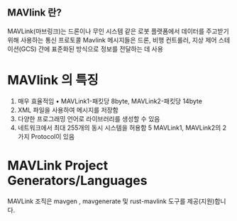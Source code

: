 ## MAVlink 란?

MAVLink(마브링크)는 드론이나 무인 시스템 같은 로봇 플랫폼에서 데이터를 주고받기 위해 사용하는 통신 프로토콜
Mavlink  메시지들은 드론, 비행 컨트롤러, 지상 제어 스테이션(GCS) 간에 표준화된 방식으로 정보를 전달하는 데 사용

# MAVlink 의 특징
1. 매우 효율적임 • MAVLink1-패킷당 8byte, MAVLink2-패킷당 14byte 
2. XML 파일을 사용하여 메시지를 저장함 
3. 다양한 프로그래밍 언어로 라이브러리를 생성할 수 있음 
4. 네트워크에서 최대 255개의 동시 시스템을 허용함 5 MAVLink1, MAVLink2의 2가지 Protocol이 있음

# MAVLink Project Generators/Languages
MAVLink 조직은 mavgen , mavgenerate 및 rust-mavlink 도구를 제공(지원)합니다.

